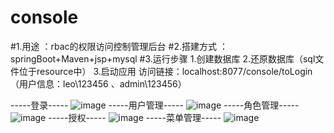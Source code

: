 # console
#1.用途 ：rbac的权限访问控制管理后台
#2.搭建方式 ： springBoot+Maven+jsp+mysql
#3.运行步骤 1.创建数据库 2.还原数据库（sql文件位于resource中） 3.启动应用 
访问链接：localhost:8077/console/toLogin （用户信息：leo\123456 、admin\123456）

-----登录-----
![image](https://github.com/leo187/console/blob/master/src/main/resources/static/images/readMe/readMe1.png)
-----用户管理-----
![image](https://github.com/leo187/console/blob/master/src/main/resources/static/images/readMe/readMe2.png)
-----角色管理-----
![image](https://github.com/leo187/console/blob/master/src/main/resources/static/images/readMe/readMe3.png)
-----授权-----
![image](https://github.com/leo187/console/blob/master/src/main/resources/static/images/readMe/readMe4.png)
-----菜单管理-----
![image](https://github.com/leo187/console/blob/master/src/main/resources/static/images/readMe/readMe5.png)
